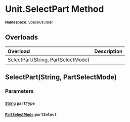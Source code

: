 # Unit.SelectPart Method

<small>**Namespace**: SpaceUsurper</small>

## Overloads

<div markdown="1" class="member-table">

| Overload | Description |
| :------- | ----------- |
| [SelectPart(String, PartSelectMode)](#String_PartSelectMode_) |  | 

</div>

## SelectPart(String, PartSelectMode)
### Parameters
#### <small>[String](https://docs.microsoft.com/en-us/dotnet/api/system.string?view=netframework-4.5)</small> `partType`

#### <small>[PartSelectMode](../PartSelectMode.md)</small> `partSelect`

